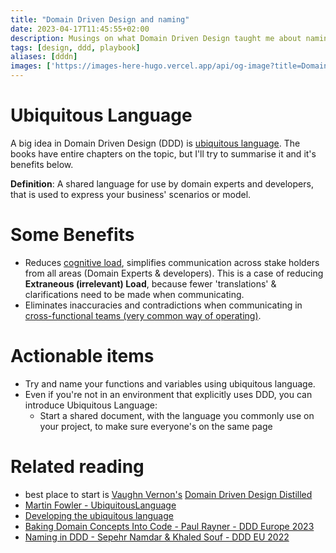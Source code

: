 ```yaml
---
title: "Domain Driven Design and naming"
date: 2023-04-17T11:45:55+02:00
description: Musings on what Domain Driven Design taught me about naming variables, methods etc in my code.
tags: [design, ddd, playbook]
aliases: [dddn]
images: ['https://images-here-hugo.vercel.app/api/og-image?title=Domain%20Driven%20Design%20and%20naming']
---
```


# Ubiquitous Language
A big idea in Domain Driven Design (DDD) is [ubiquitous language](/ubiquitous-language).
The books have entire chapters on the topic, but I'll try to summarise it and it's benefits below.

**Definition**:
A shared language for use by domain experts and developers, that is used to express your business' scenarios or model.

# Some Benefits

- Reduces [cognitive load](/cognitive-load-theory), simplifies communication across stake holders from all areas (Domain Experts & developers). This is a case of reducing **Extraneous (irrelevant) Load**, because fewer 'translations' & clarifications need to be made when communicating.
- Eliminates inaccuracies and contradictions when communicating in [cross-functional teams (very common way of operating)](/team-topologies).

# Actionable items
- Try and name your functions and variables using ubiquitous language.
- Even if you're not in an environment that explicitly uses DDD, you can introduce Ubiquitous Language:
  - Start a shared document, with the language you commonly use on your project, to make sure everyone's on the same page


# Related reading
- best place to start is [Vaughn Vernon's](https://vaughnvernon.com/) [Domain Driven Design Distilled](https://kalele.io/books/)
- [Martin Fowler - UbiquitousLanguage](https://martinfowler.com/bliki/UbiquitousLanguage.html)
- [Developing the ubiquitous language](https://thedomaindrivendesign.io/developing-the-ubiquitous-language/)
- [Baking Domain Concepts Into Code - Paul Rayner - DDD Europe 2023](https://www.youtube.com/watch?v=o_vAjX2vHu8)
- [Naming in DDD - Sepehr Namdar & Khaled Souf - DDD EU 2022](https://www.youtube.com/watch?v=KHgftXIlGsY)
